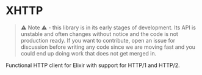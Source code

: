 # XHTTP

> :warning: Note :warning: - this library is in its early stages of development. Its API is unstable and often changes without notice and the code is not production ready. If you want to contribute, open an issue for discussion before writing any code since we are moving fast and you could end up doing work that does not get merged in.

Functional HTTP client for Elixir with support for HTTP/1 and HTTP/2.
